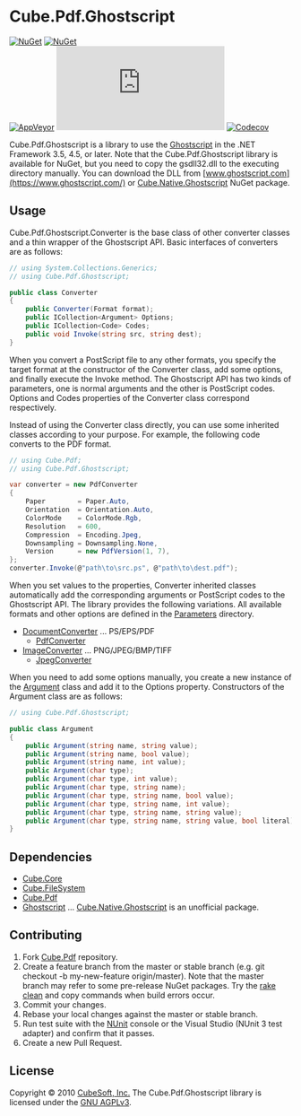 Cube.Pdf.Ghostscript
====

[![NuGet](https://img.shields.io/nuget/v/Cube.Pdf.Ghostscript.svg?label=ghostscript)](https://www.nuget.org/packages/Cube.Pdf.Ghostscript/)
[![NuGet](https://img.shields.io/nuget/v/Cube.Native.Ghostscript.svg?label=ghostscript.native)](https://www.nuget.org/packages/Cube.Native.Ghostscript)  
[![AppVeyor](https://ci.appveyor.com/api/projects/status/es768q3if3t40cbg?svg=true)](https://ci.appveyor.com/project/clown/cube-pdf)
[![Azure Pipelines](https://dev.azure.com/cube-soft-jp/Cube.Pdf/_apis/build/status/cube-soft.Cube.Pdf?branchName=master)](https://dev.azure.com/cube-soft-jp/Cube.Pdf/_build)
[![Codecov](https://codecov.io/gh/cube-soft/Cube.Pdf/branch/master/graph/badge.svg)](https://codecov.io/gh/cube-soft/Cube.Pdf)

Cube.Pdf.Ghostscript is a library to use the [Ghostscript](https://www.ghostscript.com/) in the .NET Framework 3.5, 4.5, or later.
Note that the Cube.Pdf.Ghostscript library is available for NuGet, but you need to copy the gsdll32.dll to the executing directory manually.
You can download the DLL from [www.ghostscript.com](https://www.ghostscript.com/) or [Cube.Native.Ghostscript](https://www.nuget.org/packages/Cube.Native.Ghostscript) NuGet package.

## Usage

Cube.Pdf.Ghostscript.Converter is the base class of other converter classes and a thin wrapper of the Ghostscript API.
Basic interfaces of converters are as follows:

```cs
// using System.Collections.Generics;
// using Cube.Pdf.Ghostscript;

public class Converter
{
    public Converter(Format format);
    public ICollection<Argument> Options;
    public ICollection<Code> Codes;
    public void Invoke(string src, string dest);
}
```

When you convert a PostScript file to any other formats, you specify the target format at the constructor of the Converter class, add some options, and finally execute the Invoke method.
The Ghostscript API has two kinds of parameters, one is normal arguments and the other is PostScript codes.
Options and Codes properties of the Converter class correspond respectively.

Instead of using the Converter class directly, you can use some inherited classes according to your purpose.
For example, the following code converts to the PDF format.

```cs
// using Cube.Pdf;
// using Cube.Pdf.Ghostscript;

var converter = new PdfConverter
{
    Paper        = Paper.Auto,
    Orientation  = Orientation.Auto,
    ColorMode    = ColorMode.Rgb,
    Resolution   = 600,
    Compression  = Encoding.Jpeg,
    Downsampling = Downsampling.None,
    Version      = new PdfVersion(1, 7),
};
converter.Invoke(@"path\to\src.ps", @"path\to\dest.pdf");
```

When you set values to the properties, Converter inherited classes automatically add the corresponding arguments or PostScript codes to the Ghostscript API.
The library provides the following variations. All available formats and other options are defined in the [Parameters](https://github.com/cube-soft/Cube.Pdf/tree/master/Libraries/Ghostscript/Sources/Parameters) directory.

* [DocumentConverter](https://github.com/cube-soft/Cube.Pdf/blob/master/Libraries/Ghostscript/Sources/DocumentConverter.cs) ... PS/EPS/PDF
    * [PdfConverter](https://github.com/cube-soft/Cube.Pdf/blob/master/Libraries/Ghostscript/Sources/PdfConverter.cs)
* [ImageConverter](https://github.com/cube-soft/Cube.Pdf/blob/master/Libraries/Ghostscript/Sources/ImageConverter.cs) ... PNG/JPEG/BMP/TIFF
    * [JpegConverter](https://github.com/cube-soft/Cube.Pdf/blob/master/Libraries/Ghostscript/Sources/JpegConverter.cs)

When you need to add some options manually, you create a new instance of the [Argument](https://github.com/cube-soft/Cube.Pdf/tree/master/Libraries/Ghostscript/Sources/Argument.cs) class and add it to the Options property. Constructors of the Argument class are as follows:

```cs
// using Cube.Pdf.Ghostscript;

public class Argument
{
    public Argument(string name, string value);
    public Argument(string name, bool value);
    public Argument(string name, int value);
    public Argument(char type);
    public Argument(char type, int value);
    public Argument(char type, string name);
    public Argument(char type, string name, bool value);
    public Argument(char type, string name, int value);
    public Argument(char type, string name, string value);
    public Argument(char type, string name, string value, bool literal);
}
```

## Dependencies

* [Cube.Core](https://github.com/cube-soft/Cube.Core)
* [Cube.FileSystem](https://github.com/cube-soft/Cube.FileSystem)
* [Cube.Pdf](https://github.com/cube-soft/Cube.Pdf)
* [Ghostscript](https://www.ghostscript.com/) ... [Cube.Native.Ghostscript](https://www.nuget.org/packages/Cube.Native.Ghostscript) is an unofficial package.

## Contributing

1. Fork [Cube.Pdf](https://github.com/cube-soft/Cube.Pdf/fork) repository.
2. Create a feature branch from the master or stable branch (e.g. git checkout -b my-new-feature origin/master). Note that the master branch may refer to some pre-release NuGet packages. Try the [rake clean](https://github.com/cube-soft/Cube.Pdf/blob/master/Rakefile) and copy commands when build errors occur.
3. Commit your changes.
4. Rebase your local changes against the master or stable branch.
5. Run test suite with the [NUnit](http://nunit.org/) console or the Visual Studio (NUnit 3 test adapter) and confirm that it passes.
6. Create a new Pull Request.

## License
 
Copyright © 2010 [CubeSoft, Inc.](https://www.cube-soft.jp/)
The Cube.Pdf.Ghostscript library is licensed under the [GNU AGPLv3](https://github.com/cube-soft/Cube.Pdf/blob/master/Libraries/Ghostscript/License.txt).